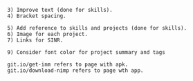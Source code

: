 	3) Improve text (done for skills).
	4) Bracket spacing.
	
	5) Add reference to skills and projects (done for skills).
	6) Image for each project.
	7) Links for SINR.
	
	9) Consider font color for project summary and tags
	
	git.io/get-inm refers to page with apk.
	git.io/download-nimp refers to page wth app.

	